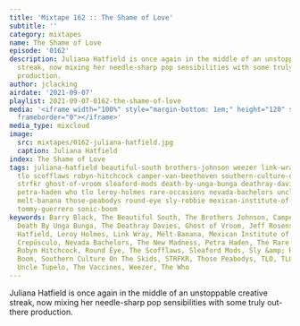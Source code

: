 ```yaml
---
title: 'Mixtape 162 :: The Shame of Love'
subtitle: ''
category: mixtapes
name: The Shame of Love
episode: '0162'
description: Juliana Hatfield is once again in the middle of an unstoppable creative
  streak, now mixing her needle-sharp pop sensibilities with some truly out-there
  production.
author: jclacking
airdate: '2021-09-07'
playlist: 2021-09-07-0162-the-shame-of-love
media: '<iframe width="100%" style="margin-bottom: 1em;" height="120" src="https://www.mixcloud.com/widget/iframe/?feed=%2Fthe-lacking-org%2Fair5x7-162-the-shame-of-love%2F&hide_artwork=1&hide_cover=1&light=1"
  frameborder="0"></iframe>'
media_type: mixcloud
image:
  src: mixtapes/0162-juliana-hatfield.jpg
  caption: Juliana Hatfield
index: The Shame of Love
tags: juliana-hatfield beautiful-south brothers-johnson weezer link-wray new-madness
  tlo scofflaws robyn-hitchcock camper-van-beethoven southern-culture-on-skids barry-black
  strfkr ghost-of-vroom sleaford-mods death-by-unga-bunga deathray-davies vaccines
  petra-haden who tlo leroy-holmes rare-occasions nevada-bachelors uncle-tupelo jeff-rosenstock
  melt-banana those-peabodys round-eye sly-robbie mexican-institute-of-sound-joe-crepusculo
  tommy-guerrero sonic-boom
keywords: Barry Black, The Beautiful South, The Brothers Johnson, Camper Van Beethoven,
  Death By Unga Bunga, The Deathray Davies, Ghost of Vroom, Jeff Rosenstock, Juliana
  Hatfield, Leroy Holmes, Link Wray, Melt-Banana, Mexican Institute of Sound / Joe
  Crepúsculo, Nevada Bachelors, The New Madness, Petra Haden, The Rare Occasions,
  Robyn Hitchcock, Round Eye, The Scofflaws, Sleaford Mods, Sly &amp; Robbie, Sonic
  Boom, Southern Culture On The Skids, STRFKR, Those Peabodys, TLO, TLO, Tommy Guerrero,
  Uncle Tupelo, The Vaccines, Weezer, The Who
---
```

Juliana Hatfield is once again in the middle of an unstoppable creative streak, now mixing her needle-sharp pop sensibilities with some truly out-there production.
